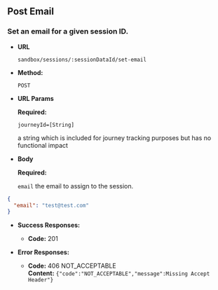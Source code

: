 Post Email
----

### Set an email for a given session ID.

* **URL**

  `sandbox/sessions/:sessionDataId/set-email`

* **Method:**

  `POST`

* **URL Params**

  **Required:**

  `journeyId=[String]`

  a string which is included for journey tracking purposes but has no functional impact

* **Body**

  **Required:**

  `email`
  the email to assign to the session.

```json
{
  "email": "test@test.com"
}
```

* **Success Responses:**

    * **Code:** 201

* **Error Responses:**
    * **Code:** 406 NOT_ACCEPTABLE <br/>
      **Content:** `{"code":"NOT_ACCEPTABLE","message":Missing Accept Header"}`




